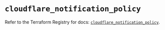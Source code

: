 # `cloudflare_notification_policy`

Refer to the Terraform Registry for docs: [`cloudflare_notification_policy`](https://registry.terraform.io/providers/cloudflare/cloudflare/5.8.4/docs/resources/notification_policy).
